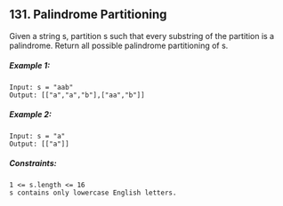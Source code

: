 ﻿## 131. Palindrome Partitioning
   
Given a string s, partition s such that every substring of the partition is a palindrome.
Return all possible palindrome partitioning of s.

##### Example 1:

    Input: s = "aab"
    Output: [["a","a","b"],["aa","b"]]

##### Example 2:

    Input: s = "a"
    Output: [["a"]]

##### Constraints:

    1 <= s.length <= 16
    s contains only lowercase English letters.